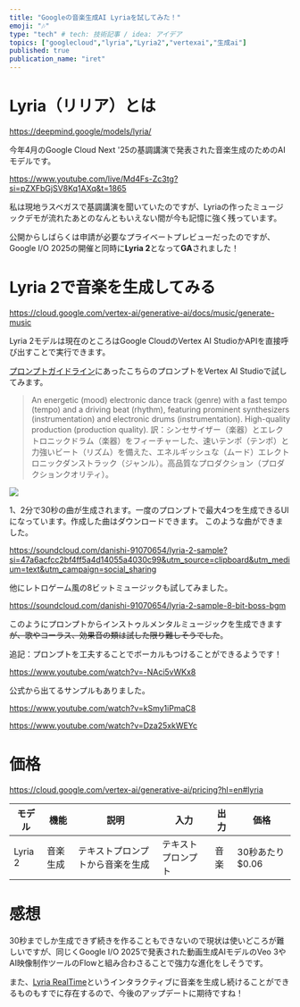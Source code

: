 ```yaml
---
title: "Googleの音楽生成AI Lyriaを試してみた！"
emoji: "🎶"
type: "tech" # tech: 技術記事 / idea: アイデア
topics: ["googlecloud","lyria","Lyria2","vertexai","生成ai"]
published: true
publication_name: "iret"
---
```


# Lyria（リリア）とは

https://deepmind.google/models/lyria/

今年4月のGoogle Cloud Next '25の基調講演で発表された音楽生成のためのAIモデルです。

https://www.youtube.com/live/Md4Fs-Zc3tg?si=pZXFbGjSV8Kq1AXq&t=1865

私は現地ラスベガスで基調講演を聞いていたのですが、Lyriaの作ったミュージックデモが流れたあとのなんともいえない間が今も記憶に強く残っています。

公開からしばらくは申請が必要なプライベートプレビューだったのですが、Google I/O 2025の開催と同時に**Lyria 2**となって**GA**されました！

# Lyria 2で音楽を生成してみる

https://cloud.google.com/vertex-ai/generative-ai/docs/music/generate-music

Lyria 2モデルは現在のところはGoogle CloudのVertex AI StudioかAPIを直接呼び出すことで実行できます。

[プロンプトガイドライン](https://cloud.google.com/vertex-ai/generative-ai/docs/music/music-gen-prompt-guide)にあったこちらのプロンプトをVertex AI Studioで試してみます。

>An energetic (mood) electronic dance track (genre) with a fast tempo (tempo) and a driving beat (rhythm), featuring prominent synthesizers (instrumentation) and electronic drums (instrumentation). High-quality production (production quality).	
>訳：シンセサイザー（楽器）とエレクトロニックドラム（楽器）をフィーチャーした、速いテンポ（テンポ）と力強いビート（リズム）を備えた、エネルギッシュな（ムード）エレクトロニックダンストラック（ジャンル）。高品質なプロダクション（プロダクションクオリティ）。

![](https://storage.googleapis.com/zenn-user-upload/375866c2e2fb-20250522.png)

1、2分で30秒の曲が生成されます。一度のプロンプトで最大4つを生成できるUIになっています。作成した曲はダウンロードできます。
このような曲ができました。

https://soundcloud.com/danishi-91070654/lyria-2-sample?si=47a6acfcc2bf4ff5a4d14055a4030c99&utm_source=clipboard&utm_medium=text&utm_campaign=social_sharing

他にレトロゲーム風の8ビットミュージックも試してみました。

https://soundcloud.com/danishi-91070654/lyria-2-sample-8-bit-boss-bgm

このようにプロンプトからインストゥルメンタルミュージックを生成できます~~が、歌やコーラス、効果音の類は試した限り難しそうでした~~。

追記：プロンプトを工夫することでボーカルもつけることができるようです！

https://www.youtube.com/watch?v=-NAci5vWKx8

公式から出てるサンプルもありました。

https://www.youtube.com/watch?v=kSmy1iPmaC8

https://www.youtube.com/watch?v=Dza25xkWEYc

# 価格
https://cloud.google.com/vertex-ai/generative-ai/pricing?hl=en#lyria

| モデル     | 機能   | 説明               | 入力        | 出力 | 価格                 |
| ------- | ---- | ---------------- | --------- | -- | ------------------ |
| Lyria 2 | 音楽生成 | テキストプロンプトから音楽を生成 | テキストプロンプト | 音楽 | 30秒あたり$0.06 |

# 感想
30秒までしか生成できず続きを作ることもできないので現状は使いどころが難しいですが、同じくGoogle I/O 2025で発表された動画生成AIモデルのVeo 3やAI映像制作ツールのFlowと組み合わさることで強力な進化をしそうです。

また、[Lyria RealTime](https://deepmind.google/models/lyria/realtime/)というインタラクティブに音楽を生成し続けることができるものもすでに存在するので、今後のアップデートに期待ですね！
